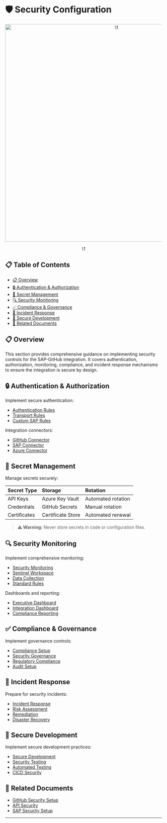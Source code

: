 # 🛡️ Security Configuration

<div align="center" class="svg-container">
  <!-- Using both object and img as fallback for maximum compatibility -->
  <object type="image/svg+xml" data="\1" style="width: 700px; max-width: 100%;" aria-label="\1">
    <img src="\1" alt="\1" width="700" />
  </object>
  
  *\1*
</div>

## 📋 Table of Contents

- [📋 Overview](#-overview)
- [🔒 Authentication & Authorization](#-authentication--authorization)
- [🔐 Secret Management](#-secret-management)
- [🔍 Security Monitoring](#-security-monitoring)
- [✅ Compliance & Governance](#-compliance--governance)
- [🚨 Incident Response](#-incident-response)
- [🔐 Secure Development](#-secure-development)
- [🔗 Related Documents](#-related-documents)

## 📋 Overview

This section provides comprehensive guidance on implementing security controls for the SAP-GitHub integration. It covers authentication, authorization, monitoring, compliance, and incident response mechanisms to ensure the integration is secure by design.

## 🔒 Authentication & Authorization

Implement secure authentication:

- [Authentication Rules](./auth-rules.md)
- [Transport Rules](./transport-rules.md)
- [Custom SAP Rules](./custom-sap-rules.md)

Integration connectors:

- [GitHub Connector](./github-connector.md)
- [SAP Connector](./sap-connector.md)
- [Azure Connector](./azure-connector.md)

## 🔐 Secret Management

Manage secrets securely:

| Secret Type | Storage | Rotation |
|:------------|:--------|:---------|
| API Keys | Azure Key Vault | Automated rotation |
| Credentials | GitHub Secrets | Manual rotation |
| Certificates | Certificate Store | Automated renewal |

> **⚠️ Warning:** Never store secrets in code or configuration files.

## 🔍 Security Monitoring

Implement comprehensive monitoring:

- [Security Monitoring](./security-monitoring.md)
- [Sentinel Workspace](./sentinel-workspace.md)
- [Data Collection](./data-collection.md)
- [Standard Rules](./standard-rules.md)

Dashboards and reporting:

- [Executive Dashboard](./executive-dashboard.md)
- [Integration Dashboard](./integration-dashboard.md)
- [Compliance Reporting](./compliance-reporting.md)

## ✅ Compliance & Governance

Implement governance controls:

- [Compliance Setup](./compliance-setup.md)
- [Security Governance](./security-governance.md)
- [Regulatory Compliance](./regulatory-compliance.md)
- [Audit Setup](./audit-setup.md)

## 🚨 Incident Response

Prepare for security incidents:

- [Incident Response](./incident-response.md)
- [Risk Assessment](./risk-assessment.md)
- [Remediation](./remediation.md)
- [Disaster Recovery](./disaster-recovery.md)

## 🔐 Secure Development

Implement secure development practices:

- [Secure Development](./secure-development.md)
- [Security Testing](./security-testing.md)
- [Automated Testing](./automated-testing.md)
- [CICD Security](./cicd-security.md)

## 🔗 Related Documents

- [GitHub Security Setup](../github-setup/repository-security.md)
- [API Security](../apim-setup/authentication.md)
- [SAP Security Setup](../sap-setup/security-practices.md)

---


